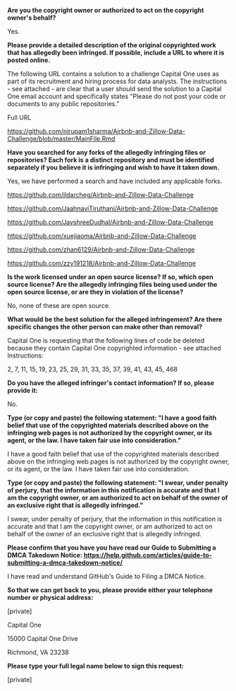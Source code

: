**Are you the copyright owner or authorized to act on the copyright owner's behalf?**   
   
Yes.   
   
   
**Please provide a detailed description of the original copyrighted work that has allegedly been infringed. If possible, include a URL to where it is posted online.**   
   
   
The following URL contains a solution to a challenge Capital One uses as part of its recruitment and hiring process for data analysts. The instructions - see attached - are clear that a user should send the solution to a Capital One email account and specifically states “Please do not post your code or documents to any public repositories.”   
   
   
Full URL   
   
https://github.com/nirupam1sharma/Airbnb-and-Zillow-Data-Challenge/blob/master/MainFile.Rmd   
   
   
**Have you searched for any forks of the allegedly infringing files or repositories? Each fork is a distinct repository and must be identified separately if you believe it is infringing and wish to have it taken down.**   
   
   
Yes, we have performed a search and have included any applicable forks.   
   
https://github.com/ildarcheg/Airbnb-and-Zillow-Data-Challenge   
   
https://github.com/JaahnaviTiruthani/Airbnb-and-Zillow-Data-Challenge   
   
https://github.com/JayshreeDudhal/Airbnb-and-Zillow-Data-Challenge   
   
https://github.com/xuejiaoma/Airbnb-and-Zillow-Data-Challenge   
   
https://github.com/zhan6129/Airbnb-and-Zillow-Data-Challenge   
   
https://github.com/zzy191218/Airbnb-and-Zillow-Data-Challenge   
   
   
**Is the work licensed under an open source license? If so, which open source license? Are the allegedly infringing files being used under the open source license, or are they in violation of the license?**   
   
   
No, none of these are open source.    
   
   
**What would be the best solution for the alleged infringement? Are there specific changes the other person can make other than removal?**   
   
   
Capital One is requesting that the following lines of code be deleted because they contain Capital One copyrighted information - see attached Instructions:   
   
   
2, 7, 11, 15, 19, 23, 25, 29, 31, 33, 35, 37, 39, 41, 43, 45, 468   
   
   
**Do you have the alleged infringer's contact information? If so, please provide it:**   
   
   
No.   
   
   
**Type (or copy and paste) the following statement: "I have a good faith belief that use of the copyrighted materials described above on the infringing web pages is not authorized by the copyright owner, or its agent, or the law. I have taken fair use into consideration."**   
   
   
I have a good faith belief that use of the copyrighted materials described above on the infringing web pages is not authorized by the copyright owner, or its agent, or the law. I have taken fair use into consideration.   
   
   
**Type (or copy and paste) the following statement: "I swear, under penalty of perjury, that the information in this notification is accurate and that I am the copyright owner, or am authorized to act on behalf of the owner of an exclusive right that is allegedly infringed."**   
   
   
I swear, under penalty of perjury, that the information in this notification is accurate and that I am the copyright owner, or am authorized to act on behalf of the owner of an exclusive right that is allegedly infringed.   
   
   
**Please confirm that you have you have read our Guide to Submitting a DMCA Takedown Notice: https://help.github.com/articles/guide-to-submitting-a-dmca-takedown-notice/**   
   
   
I have read and understand GitHub's Guide to Filing a DMCA Notice.   
   
   
**So that we can get back to you, please provide either your telephone number or physical address:**   
   
   
[private]  
   
Capital One   
   
15000 Capital One Drive   
   
Richmond, VA 23238   
   
   
**Please type your full legal name below to sign this request:**   
   
   
[private]  
   
